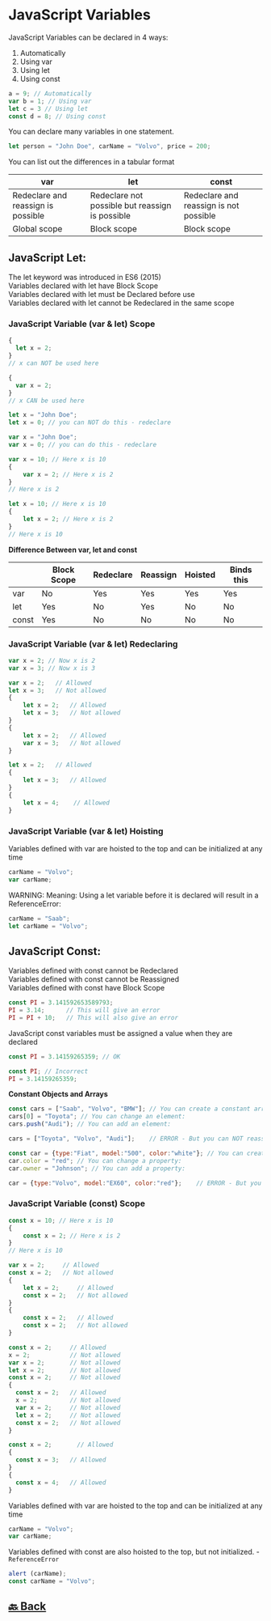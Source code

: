 <h1>JavaScript Variables</h1>

JavaScript Variables can be declared in 4 ways: </br>
1. Automatically </br>
2. Using var </br>
3. Using let </br>
4. Using const </br>

```javascript
a = 9; // Automatically
var b = 1; // Using var
let c = 3 // Using let
const d = 8; // Using const
```

You can declare many variables in one statement.

```javascript
let person = "John Doe", carName = "Volvo", price = 200;
```

You can list out the differences in a tabular format

| var                                | let                                             | const                                  |
| ---------------------------------- | ----------------------------------------------- | -------------------------------------- |
| Redeclare and reassign is possible | Redeclare not possible but reassign is possible | Redeclare and reassign is not possible |
| Global scope                       | Block scope                                     | Block scope                            |

<h2>JavaScript Let:</h2>

The let keyword was introduced in ES6 (2015) </br>
Variables declared with let have Block Scope </br>
Variables declared with let must be Declared before use </br>
Variables declared with let cannot be Redeclared in the same scope </br>

<h3>JavaScript Variable (var & let) Scope</h3>

```javascript
{
  let x = 2;
}
// x can NOT be used here
```

```javascript
{
  var x = 2;
}
// x CAN be used here
```

```javascript
let x = "John Doe";
let x = 0; // you can NOT do this - redeclare
```

```javascript
var x = "John Doe";
var x = 0; // you can do this - redeclare
```


```javascript
var x = 10; // Here x is 10
{
    var x = 2; // Here x is 2
}
// Here x is 2
```

```javascript
let x = 10; // Here x is 10
{
    let x = 2; // Here x is 2
}
// Here x is 10
```

**Difference Between var, let and const**

|       | Block Scope | Redeclare | Reassign | Hoisted | Binds this |
| ----- | ----------- | --------- | -------- | ------- | ---------- |
| var   | No          | Yes       | Yes      | Yes     | Yes        |
| let   | Yes         | No        | Yes      | No      | No         |
| const | Yes         | No        | No       | No      | No         |

<h3>JavaScript Variable (var & let) Redeclaring</h3>

```javascript
var x = 2; // Now x is 2
var x = 3; // Now x is 3
```

```javascript
var x = 2;   // Allowed
let x = 3;   // Not allowed
{
    let x = 2;   // Allowed
    let x = 3;   // Not allowed
}
{
    let x = 2;   // Allowed
    var x = 3;   // Not allowed
}
```

```javascript
let x = 2;   // Allowed
{
    let x = 3;   // Allowed
}
{
    let x = 4;    // Allowed
}
```

<h3>JavaScript Variable (var & let) Hoisting</h3>

Variables defined with var are hoisted to the top and can be initialized at any time

```javascript
carName = "Volvo";
var carName;
```

WARNING: Meaning: Using a let variable before it is declared will result in a ReferenceError:

```javascript
carName = "Saab";
let carName = "Volvo";
```

<h2>JavaScript Const:</h2>

Variables defined with const cannot be Redeclared </br>
Variables defined with const cannot be Reassigned </br>
Variables defined with const have Block Scope </br>

```javascript
const PI = 3.141592653589793;
PI = 3.14;      // This will give an error
PI = PI + 10;   // This will also give an error
```

JavaScript const variables must be assigned a value when they are declared

```javascript
const PI = 3.14159265359; // OK

const PI; // Incorrect
PI = 3.14159265359;
```

**Constant Objects and Arrays**

```javascript
const cars = ["Saab", "Volvo", "BMW"]; // You can create a constant array:
cars[0] = "Toyota"; // You can change an element:
cars.push("Audi"); // You can add an element:

cars = ["Toyota", "Volvo", "Audi"];    // ERROR - But you can NOT reassign the array
```

```javascript
const car = {type:"Fiat", model:"500", color:"white"}; // You can create a const object:
car.color = "red"; // You can change a property:
car.owner = "Johnson"; // You can add a property:

car = {type:"Volvo", model:"EX60", color:"red"};    // ERROR - But you can NOT reassign the object:
```

<h3>JavaScript Variable (const) Scope</h3>

```javascript
const x = 10; // Here x is 10
{
    const x = 2; // Here x is 2
}
// Here x is 10
```


```javascript
var x = 2;     // Allowed
const x = 2;   // Not allowed
{
    let x = 2;     // Allowed
    const x = 2;   // Not allowed
}
{
    const x = 2;   // Allowed
    const x = 2;   // Not allowed
}
```

```javascript
const x = 2;     // Allowed
x = 2;           // Not allowed
var x = 2;       // Not allowed
let x = 2;       // Not allowed
const x = 2;     // Not allowed
{
  const x = 2;   // Allowed
  x = 2;         // Not allowed
  var x = 2;     // Not allowed
  let x = 2;     // Not allowed
  const x = 2;   // Not allowed
}
```


```javascript
const x = 2;       // Allowed
{
  const x = 3;   // Allowed
}
{
  const x = 4;   // Allowed
}
```

Variables defined with var are hoisted to the top and can be initialized at any time

```javascript
carName = "Volvo";
var carName;
```

Variables defined with const are also hoisted to the top, but not initialized. - `ReferenceError`

```javascript
alert (carName);
const carName = "Volvo";
```


<h2><a href="https://github.com/sanjay9616/JavaScript/blob/master/JavaScript-Tutorial/README.md"> 🔙 Back</a></h2>
